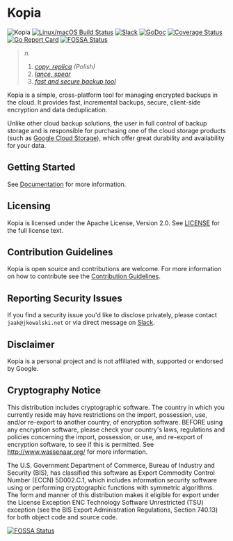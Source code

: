 Kopia
=====

![Kopia](icons/kopia.svg)
[![Linux/macOS Build Status](https://travis-ci.org/kopia/kopia.svg?branch=master)](https://travis-ci.org/kopia/kopia)
[![Slack](https://img.shields.io/badge/discuss-slack-blue.svg)](https://slack.kopia.io/) 
[![GoDoc](https://godoc.org/github.com/kopia/kopia/repo?status.svg)](https://godoc.org/github.com/kopia/kopia/repo)
[![Coverage Status](https://coveralls.io/repos/github/kopia/kopia/badge.svg?branch=master)](https://coveralls.io/github/kopia/kopia?branch=master)
[![Go Report Card](https://goreportcard.com/badge/github.com/kopia/kopia)](https://goreportcard.com/report/github.com/kopia/kopia)
[![FOSSA Status](https://app.fossa.io/api/projects/git%2Bgithub.com%2Fkopia%2Fkopia.svg?type=shield)](https://app.fossa.io/projects/git%2Bgithub.com%2Fkopia%2Fkopia?ref=badge_shield)

> _n._
>
> 1. _[copy, replica](https://en.wikipedia.org/wiki/Replica) (Polish)_
> 2. _[lance, spear](https://en.wikipedia.org/wiki/Kopia)_
> 3. _[fast and secure backup tool](https://kopia.io)_


Kopia is a simple, cross-platform tool for managing encrypted backups in the cloud. It provides fast, incremental backups, secure, client-side encryption and data deduplication.

Unlike other cloud backup solutions, the user in full control of backup storage and is responsible for purchasing one of the cloud storage products  (such as [Google Cloud Storage](https://cloud.google.com/storage/)), which offer great durability and availability for your data.

Getting Started
---
See [Documentation](https://kopia.io/docs/) for more information.

Licensing
---
Kopia is licensed under the Apache License, Version 2.0. See [LICENSE](LICENSE) for the full license text.

Contribution Guidelines
---

Kopia is open source and contributions are welcome. For more information on how to contribute see the [Contribution Guidelines](https://kopia.io/docs/contribution-guidelines/).

Reporting Security Issues
---
If you find a security issue you'd like to disclose privately, please contact `jaak@jkowalski.net` or via direct message on [Slack](https://slack.kopia.io).


Disclaimer
---

Kopia is a personal project and is not affiliated with, supported or endorsed by Google.

Cryptography Notice
---

  This distribution includes cryptographic software. The country in
  which you currently reside may have restrictions on the import,
  possession, use, and/or re-export to another country, of encryption
  software. BEFORE using any encryption software, please check your
  country's laws, regulations and policies concerning the import,
  possession, or use, and re-export of encryption software, to see if
  this is permitted. See <http://www.wassenaar.org/> for more
  information.

  The U.S. Government Department of Commerce, Bureau of Industry and
  Security (BIS), has classified this software as Export Commodity
  Control Number (ECCN) 5D002.C.1, which includes information security
  software using or performing cryptographic functions with symmetric
  algorithms. The form and manner of this distribution makes it
  eligible for export under the License Exception ENC Technology
  Software Unrestricted (TSU) exception (see the BIS Export
  Administration Regulations, Section 740.13) for both object code and
  source code.


[![FOSSA Status](https://app.fossa.io/api/projects/git%2Bgithub.com%2Fkopia%2Fkopia.svg?type=large)](https://app.fossa.io/projects/git%2Bgithub.com%2Fkopia%2Fkopia?ref=badge_large)
